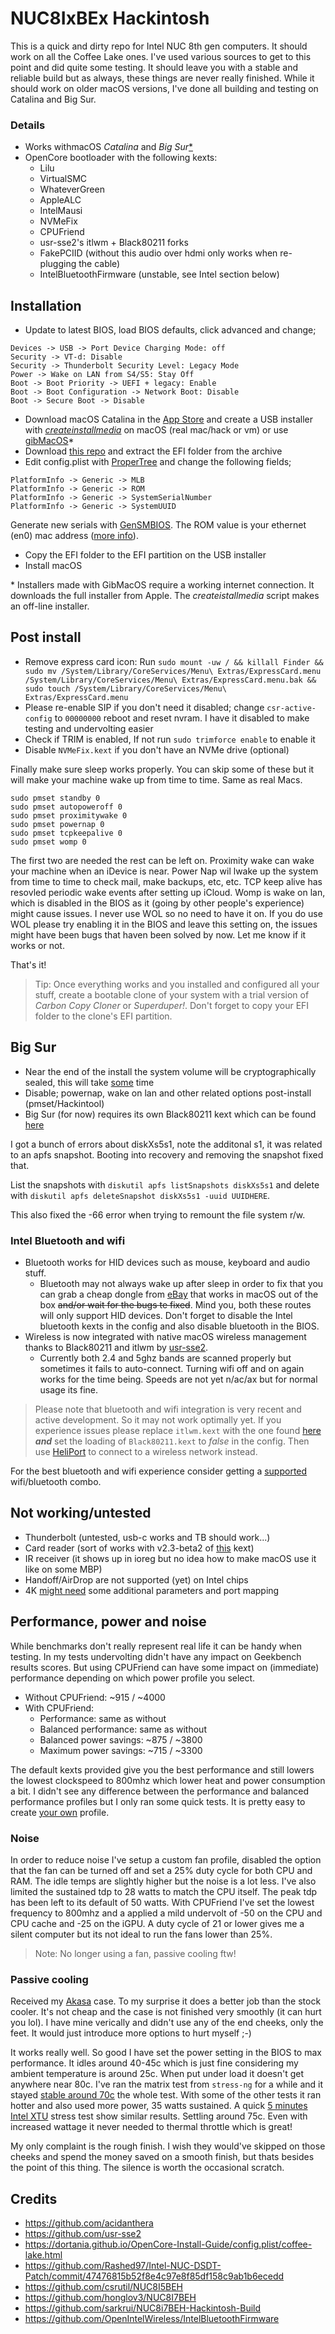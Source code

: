 # NUC8IxBEx Hackintosh
This is a quick and dirty repo for Intel NUC 8th gen computers. It should work on all the Coffee Lake ones. I've used various sources to get to this point and did quite some testing. It should leave you with a stable and reliable build but as always, these things are never really finished. While it should work on older macOS versions, I've done all building and testing on Catalina and Big Sur.

### Details
* Works withmacOS *Catalina* and *Big Sur*[\*](#big-sur)
* OpenCore bootloader with the following kexts:
  - Lilu
  - VirtualSMC
  - WhateverGreen
  - AppleALC
  - IntelMausi
  - NVMeFix
  - CPUFriend
  - usr-sse2's itlwm + Black80211 forks
  - FakePCIID (without this audio over hdmi only works when re-plugging the cable)
  - IntelBluetoothFirmware (unstable, see Intel section below)
  
## Installation
+ Update to latest BIOS, load BIOS defaults, click advanced and change;
```
Devices -> USB -> Port Device Charging Mode: off
Security -> VT-d: Disable
Security -> Thunderbolt Security Level: Legacy Mode
Power -> Wake on LAN from S4/S5: Stay Off
Boot -> Boot Priority -> UEFI + legacy: Enable
Boot -> Boot Configuration -> Network Boot: Disable
Boot -> Secure Boot -> Disable
```
+ Download macOS Catalina in the [App Store](https://apps.apple.com/us/app/macos-catalina/id1466841314) and create a USB installer with *[createinstallmedia](https://support.apple.com/en-us/HT201372)* on macOS (real mac/hack or vm) or use [gibMacOS](https://github.com/corpnewt/gibMacOS)\*
+ Download [this repo](https://github.com/zearp/Nucintosh/archive/master.zip) and extract the EFI folder from the archive
+ Edit config.plist with [ProperTree](https://github.com/corpnewt/ProperTree) and change the following fields;
```
PlatformInfo -> Generic -> MLB
PlatformInfo -> Generic -> ROM
PlatformInfo -> Generic -> SystemSerialNumber
PlatformInfo -> Generic -> SystemUUID
```
Generate new serials with [GenSMBIOS](https://github.com/corpnewt/GenSMBIOS). The ROM value is your ethernet (en0) mac address ([more info](https://dortania.github.io/OpenCore-Post-Install/universal/iservices.html#fixing-en0)).
+ Copy the EFI folder to the EFI partition on the USB installer
+ Install macOS

\* Installers made with GibMacOS require a working internet connection. It downloads the full installer from Apple. The *createistallmedia* script makes an off-line installer.

## Post install
- Remove express card icon: Run ```sudo mount -uw / && killall Finder && sudo mv /System/Library/CoreServices/Menu\ Extras/ExpressCard.menu /System/Library/CoreServices/Menu\ Extras/ExpressCard.menu.bak && sudo touch /System/Library/CoreServices/Menu\ Extras/ExpressCard.menu```
- Please re-enable SIP if you don't need it disabled; change ```csr-active-config``` to ```00000000``` reboot and reset nvram. I have it disabled to make testing and undervolting easier
- Check if TRIM is enabled, If not run ```sudo trimforce enable``` to enable it
- Disable ```NVMeFix.kext``` if you don't have an NVMe drive (optional)

Finally make sure sleep works properly. You can skip some of these but it will make your machine wake up from time to time. Same as real Macs.
```
sudo pmset standby 0
sudo pmset autopoweroff 0 
sudo pmset proximitywake 0
sudo pmset powernap 0 
sudo pmset tcpkeepalive 0
sudo pmset womp 0
```
The first two are needed the rest can be left on. Proximity wake can wake your machine when an iDevice is near. Power Nap wil lwake up the system from time to time to check mail, make backups, etc, etc. TCP keep alive has resovled periodic wake events after setting up iCloud. Womp is wake on lan, which is disabled in the BIOS as it (going by other people's experience) might cause issues. I never use WOL so no need to have it on. If you do use WOL please try enabling it in the BIOS and leave this setting on, the issues might have been bugs that haven been solved by now. Let me know if it works or not.

That's it!

> Tip: Once everything works and you installed and configured all your stuff, create a bootable clone of your system with a trial version of *Carbon Copy Cloner* or *Superduper!*. Don't forget to copy your EFI folder to the clone's EFI partition.

## Big Sur
+ Near the end of the install the system volume will be cryptographically sealed, this will take [some](https://dortania.github.io/OpenCore-Install-Guide/extras/big-sur/#troubleshooting) time
+ Disable; powernap, wake on lan and other related options post-install (pmset/Hackintool)
+ Big Sur (for now) requires its own Black80211 kext which can be found [here](https://github.com/zearp/Nucintosh/raw/master/Stuff/Black80211-BigSur.kext.zip)

I got a bunch of errors about diskXs5s1, note the additonal s1, it was related to an apfs snapshot. Booting into recovery and removing the snapshot fixed that.

List the snapshots with ```diskutil apfs listSnapshots diskXs5s1``` and delete with ```diskutil apfs deleteSnapshot diskXs5s1 -uuid UUIDHERE```.

This also fixed the -66 error when trying to remount the file system r/w.

### Intel Bluetooth and wifi
+ Bluetooth works for HID devices such as mouse, keyboard and audio stuff.
  - Bluetooth may not always wake up after sleep in order to fix that you can grab a cheap dongle from [eBay](https://www.ebay.co.uk/itm/1PCS-Mini-USB-Bluetooth-V4-0-3Mbps-20M-Dongle-Dual-Mode-Wireless-Adapter-Device/324106977844) that works in macOS out of the box ~~and/or wait for the bugs te fixed~~. Mind you, both these routes will only support HID devices. Don't forget to disable the Intel bluetooth kexts in the config and also disable bluetooth in the BIOS.
+ Wireless is now integrated with native macOS wireless management thanks to Black80211 and itlwm by [usr-sse2](https://github.com/usr-sse2).
  - Currently both 2.4 and 5ghz bands are scanned properly but sometimes it fails to auto-connect. Turning wifi off and on again works for the time being. Speeds are not yet n/ac/ax but for normal usage its fine.
 
> Please note that bluetooth and wifi integration is very recent and active development. So it may not work optimally yet. If you experience issues please replace ```itlwm.kext``` with the one found [here](https://github.com/zearp/Nucintosh/raw/master/Stuff/itlwm.kext.zip) ***and*** set the loading of ```Black80211.kext``` to *false* in the config. Then use [HeliPort](https://github.com/OpenIntelWireless/HeliPort/releases) to connect to a wireless network instead.

For the best bluetooth and wifi experience consider getting a [supported](https://dortania.github.io/Wireless-Buyers-Guide/) wifi/bluetooth combo.

## Not working/untested
+ Thunderbolt (untested, usb-c works and TB should work...)
+ Card reader (sort of works with v2.3-beta2 of [this](https://github.com/cholonam/Sinetek-rts) kext)
+ IR receiver (it shows up in ioreg but no idea how to make macOS use it like on some MBP)
+ Handoff/AirDrop are not supported (yet) on Intel chips
+ 4K [might need](https://github.com/acidanthera/WhateverGreen/blob/master/Manual/FAQ.IntelHD.en.md#lspcon-driver-support-to-enable-displayport-to-hdmi-20-output-on-igpu) some additional parameters and port mapping

## Performance, power and noise
While benchmarks don't really represent real life it can be handy when testing. In my tests undervolting didn't have any impact on Geekbench results scores. But using CPUFriend can have some impact on (immediate) performance depending on which power profile you select.

* Without CPUFriend: ~915 / ~4000
* With CPUFriend: 
  - Performance: same as without
  - Balanced performance: same as without
  - Balanced power savings: ~875 / ~3800
  - Maximum power savings: ~715 / ~3300

The default kexts provided give you the best performance and still lowers the lowest clockspeed to 800mhz which lower heat and power consumption a bit. I didn't see any difference between the performance and balanced performance profiles but I only ran some quick tests. It is pretty easy to create [your own](https://dortania.github.io/OpenCore-Post-Install/universal/pm.html#using-cpu-friend) profile.

### Noise
In order to reduce noise I've setup a custom fan profile, disabled the option that the fan can be turned off and set a 25% duty cycle for both CPU and RAM. The idle temps are slightly higher but the noise is a lot less. I've also limited the sustained tdp to 28 watts to match the CPU itself. The peak tdp has been left to its default of 50 watts. With CPUFriend I've set the lowest frequency to 800mhz and a applied a mild undervolt of -50 on the CPU and CPU cache and -25 on the iGPU. A duty cycle of 21 or lower gives me a silent computer but its not ideal to run the fans lower than 25%.

> Note: No longer using a fan, passive cooling ftw!

### Passive cooling
Received my [Akasa](http://www.akasa.com.tw/search.php?seed=A-NUC45-M1B) case. To my surprise it does a better job than the stock cooler. It's not cheap and the case is not finished very smoothly (it can hurt you lol). I have mine verically and didn't use any of the end cheeks, only the feet. It would just introduce more options to hurt myself ;-)

It works really well. So good I have set the power setting in the BIOS to max performance. It idles around 40-45c which is just fine considering my ambient temperature is around 25c. When put under load it doesn't get anywhere near 80c. I've ran the matrix test from ```stress-ng``` for a while and it stayed [stable around 70c](https://github.com/zearp/Nucintosh/blob/master/Stuff/passive_cooling.png) the whole test. With some of the other tests it ran hotter and also used more power, 35 watts sustained. A quick [5 minutes Intel XTU](https://github.com/zearp/Nucintosh/blob/master/Stuff/passive_intel_xtu_5m.png) stress test show similar results. Settling around 75c. Even with increased wattage it never needed to thermal throttle which is great!

My only complaint is the rough finish. I wish they would've skipped on those cheeks and spend the money saved on a smooth finish, but thats besides the point of this thing. The silence is worth the occasional scratch.

## Credits
+ https://github.com/acidanthera
+ https://github.com/usr-sse2
+ https://dortania.github.io/OpenCore-Install-Guide/config.plist/coffee-lake.html
+ https://github.com/Rashed97/Intel-NUC-DSDT-Patch/commit/47476815b52f8e4c97e8f85df158c9ab1b6ecedd
+ https://github.com/csrutil/NUC8I5BEH
+ https://github.com/honglov3/NUC8I7BEH
+ https://github.com/sarkrui/NUC8i7BEH-Hackintosh-Build
+ https://github.com/OpenIntelWireless/IntelBluetoothFirmware
